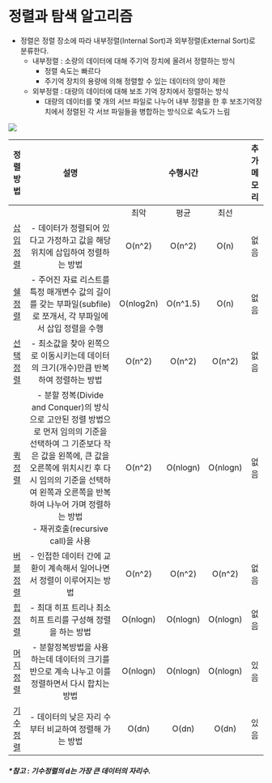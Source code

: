 # 정렬과 탐색 알고리즘

- 정렬은 정렬 장소에 따라 내부정렬(Internal Sort)과 외부정렬(External Sort)로 분류한다.
  - 내부정렬 : 소량의 데이터에 대해 주기억 장치에 올려서 정렬하는 방식
    - 정렬 속도는 빠르다
    - 주기억 장치의 용량에 의해 정렬할 수 있는 데이터의 양이 제한
  - 외부정렬 : 대량의 데이터에 대해 보조 기억 장치에서 정렬하는 방식
    - 대량의 데이터를 몇 개의 서브 파일로 나누어 내부 정렬을 한 후 보조기억장치에서 정렬된 각 서브 파일들을 병합하는 방식으로 속도가 느림

![](/img/정렬종류.JPG)

|                           정렬방법                           |                             설명                             |           | 수행시간 |          | 추가메모리 |
| :----------------------------------------------------------: | :----------------------------------------------------------: | :-------: | :------: | :------: | :--------: |
|                                                              |                                                              |   최악    |   평균   |   최선   |            |
| [삽입 정렬](https://gmlwjd9405.github.io/2018/05/06/algorithm-insertion-sort.html) | - 데이터가 정렬되어 있다고 가정하고 값을 해당 위치에 삽입하여 정렬하는 방법 |  O(n^2)   |  O(n^2)  |   O(n)   |    없음    |
| [쉘 정렬](https://gmlwjd9405.github.io/2018/05/08/algorithm-shell-sort.html) | - 주어진 자료 리스트를 특정 매개변수 값의 길이를 갖는 부파일(subfile)로 쪼개서, 각 부파일에서 삽입 정렬을 수행 | O(nlog2n) | O(n^1.5) |   O(n)   |    없음    |
| [선택 정렬](https://gmlwjd9405.github.io/2018/05/06/algorithm-selection-sort.html) | - 최소값을 찾아 왼쪽으로 이동시키는데 데이터의 크기(개수)만큼 반복하여 정렬하는 방법 |  O(n^2)   |  O(n^2)  |  O(n^2)  |    없음    |
| [퀵 정렬](https://gmlwjd9405.github.io/2018/05/10/algorithm-quick-sort.html) | - 분할 정복(Divide and Conquer)의 방식으로 고안된 정렬 방법으로 먼저 임의의 기준을 선택하여 그 기준보다 작은 값을 왼쪽에, 큰 값을 오른쪽에 위치시킨 후 다시 임의의 기준을 선택하여 왼쪽과 오른쪽을 반복하여 나누어 가며 정렬하는 방법<br />- 재귀호출(recursive call)을 사용 |  O(n^2)   | O(nlogn) | O(nlogn) |    없음    |
| [버블 정렬](https://gmlwjd9405.github.io/2018/05/06/algorithm-bubble-sort.html) | - 인접한 데이터 간에 교환이 계속해서 일어나면서 정렬이 이루어지는 방법 |  O(n^2)   |  O(n^2)  |  O(n^2)  |    없음    |
| [힙 정렬](https://gmlwjd9405.github.io/2018/05/10/algorithm-heap-sort.html) | - 최대 히프 트리나 최소 히프 트리를 구성해 정렬을 하는 방법  | O(nlogn)  | O(nlogn) | O(nlogn) |    없음    |
| [머지 정렬](https://gmlwjd9405.github.io/2018/05/08/algorithm-merge-sort.html) | - 분할정복방법을 사용하는데 데이터의 크기를 반으로 계속 나누고 이를 정렬하면서 다시 합치는 방법 | O(nlogn)  | O(nlogn) | O(nlogn) |    있음    |
|      [기수 정렬](https://lktprogrammer.tistory.com/48)       |    - 데이터의 낮은 자리 수부터 비교하여 정렬해 가는 방법     |   O(dn)   |  O(dn)   |  O(dn)   |    있음    |

##### *참고 : 기수정렬의 d는 가장 큰 데이터의 자리수.


